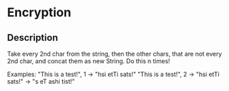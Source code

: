 # Encryption

## Description

Take every 2nd char from the string, then the other chars, that are not every
2nd char, and concat them as new String. Do this n times!

Examples:
"This is a test!", 1 -> "hsi  etTi sats!"
"This is a test!", 2 -> "hsi  etTi sats!" -> "s eT ashi tist!"
